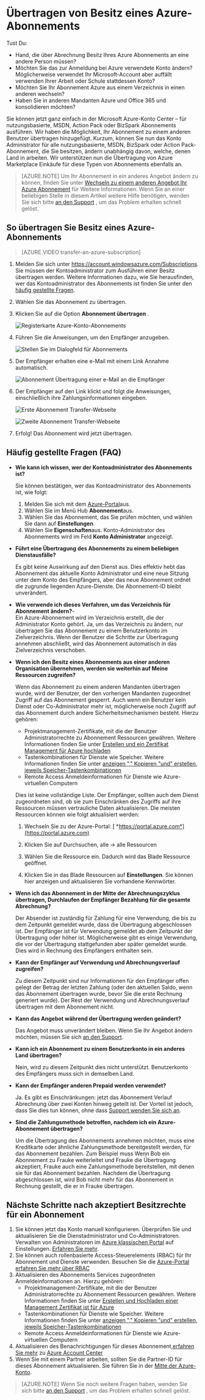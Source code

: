 <properties
   pageTitle="Übertragen der Besitzrechte für ein Abonnement Azure | Microsoft Azure"
   description="So übertragen Sie ein Azure-Abonnement zu einem anderen Benutzer und einige häufig gestellte Fragen (FAQ) zu den Prozess"
   services=""
   documentationCenter=""
   authors="genlin"
   manager="stevenpo"
   editor=""
   tags="billing,top-support-issue"/>

<tags
   ms.service="billing"
   ms.workload="na"
   ms.tgt_pltfrm="na"
   ms.devlang="na"
   ms.topic="article"
   ms.date="10/10/2016"
   ms.author="genli"/>

# <a name="transferring-ownership-of-an-azure-subscription"></a>Übertragen von Besitz eines Azure-Abonnements

Tust Du:

- Hand, die über Abrechnung Besitz Ihres Azure Abonnements an eine andere Person müssen?
- Möchten Sie das zur Anmeldung bei Azure verwendete Konto ändern? Möglicherweise verwendet Ihr Microsoft-Account aber auffällt verwenden Ihrer Arbeit oder Schule stattdessen Konto?
- Möchten Sie Ihr Abonnement Azure aus einem Verzeichnis in einen anderen wechseln?
- Haben Sie in anderen Mandanten Azure und Office 365 und konsolidieren möchten?

Sie können jetzt ganz einfach in der Microsoft Azure-Konto Center – für nutzungsbasierte, MSDN, Action Pack oder BizSpark Abonnements ausführen.  Wir haben die Möglichkeit, Ihr Abonnement zu einem anderen Benutzer übertragen hinzugefügt. Kurzum, können Sie nun das Konto Administrator für alle nutzungsbasierte, MSDN, BizSpark oder Action Pack-Abonnement, die Sie besitzen, ändern unabhängig davon, welche, denen Land in arbeiten. Wir unterstützen nun die Übertragung von Azure Marketplace Einkäufe für diese Typen von Abonnements ebenfalls an.

> [AZURE.NOTE] Um Ihr Abonnement in ein anderes Angebot ändern zu können, finden Sie unter [Wechseln zu einem anderen Angebot Ihr Azure Abonnement](billing-how-to-switch-azure-offer.md) für Weitere Informationen. Wenn Sie an einer beliebigen Stelle in diesem Artikel weitere Hilfe benötigen, wenden Sie sich bitte [an den Support](https://portal.azure.com/?#blade/Microsoft_Azure_Support/HelpAndSupportBlade) , um das Problem erhalten schnell gelöst.

## <a name="how-to-transfer-ownership-of-an-azure-subscription"></a>So übertragen Sie Besitz eines Azure-Abonnements

> [AZURE.VIDEO transfer-an-azure-subscription]

1.  Melden Sie sich unter <https://account.windowsazure.com/Subscriptions>. Sie müssen der Kontoadministrator zum Ausführen einer Besitz übertragen werden. Weitere Informationen dazu, wie Sie herausfinden, wer das Kontoadministrator des Abonnements ist finden Sie unter den [häufig gestellte Fragen](#faq).

2.  Wählen Sie das Abonnement zu übertragen.

3.  Klicken Sie auf die Option **Abonnement übertragen** .

    ![Registerkarte Azure-Konto-Abonnements](./media/billing-subscription-transfer/image1.png)

4.  Führen Sie die Anweisungen, um den Empfänger anzugeben.

    ![Stellen Sie im Dialogfeld für Abonnements](./media/billing-subscription-transfer/image2.PNG)

5.  Der Empfänger erhalten eine e-Mail mit einem Link Annahme automatisch.

    ![Abonnement Übertragung einer e-Mail an die Empfänger](./media/billing-subscription-transfer/image3.png)

6.  Der Empfänger auf den Link klickt und folgt die Anweisungen, einschließlich ihre Zahlungsinformationen eingeben.

    ![Erste Abonnement Transfer-Webseite](./media/billing-subscription-transfer/image4.png)

    ![Zweite Abonnement Transfer-Webseite](./media/billing-subscription-transfer/image5.png)

7. Erfolg! Das Abonnement wird jetzt übertragen.

<a id="faq"></a>
## <a name="frequently-asked-questions-faq"></a>Häufig gestellte Fragen (FAQ)

-   **Wie kann ich wissen, wer der Kontoadministrator des Abonnements ist?**

    Sie können bestätigen, wer das Kontoadministrator des Abonnements ist, wie folgt:

    1. Melden Sie sich mit dem [Azure-Portal](https://portal.azure.com)aus.
    2. Wählen Sie im Menü Hub **Abonnement**aus.
    3. Wählen Sie das Abonnement, das Sie prüfen möchten, und wählen Sie dann auf **Einstellungen**.
    4. Wählen Sie **Eigenschaften**aus. Konto-Administrator des Abonnements wird im Feld **Konto Administrator** angezeigt.  

-   **Führt eine Übertragung des Abonnements zu einem beliebigen Dienstausfälle?**

    Es gibt keine Auswirkung auf den Dienst aus. Dies effektiv hebt das Abonnement das aktuelle Konto Administrator und eine neue Sitzung unter dem Konto des Empfängers, aber das neue Abonnement ordnet die zugrunde liegenden Azure-Dienste. Die Abonnement-ID bleibt unverändert.

-   **Wie verwende ich dieses Verfahren, um das Verzeichnis für Abonnement ändern?**-   
    Ein Azure-Abonnement wird im Verzeichnis erstellt, die der Administrator Konto gehört. Ja, um das Verzeichnis zu ändern, nur übertragen Sie das Abonnement zu einem Benutzerkonto im Zielverzeichnis. Wenn der Benutzer die Schritte zur Übertragung annehmen abschließt, wird das Abonnement automatisch in das Zielverzeichnis verschoben.

-   **Wenn ich den Besitz eines Abonnements aus einer anderen Organisation übernehmen, werden sie weiterhin auf Meine Ressourcen zugreifen?**

    Wenn das Abonnement zu einem anderen Mandanten übertragen wurde, wird der Benutzer, der den vorherigen Mandanten zugeordnet Zugriff auf das Abonnement gesperrt. Auch wenn ein Benutzer kein Dienst oder Co-Administrator mehr ist, möglicherweise noch Zugriff auf das Abonnement durch andere Sicherheitsmechanismen besteht. Hierzu gehören:
    - Projektmanagement-Zertifikate, mit die der Benutzer Administratorrechte zu Abonnement Ressourcen gewähren. Weitere Informationen finden Sie unter [Erstellen und ein Zertifikat Management für Azure hochladen](https://msdn.microsoft.com/library/azure/gg551722.aspx)
    -   Tastenkombinationen für Dienste wie Speicher. Weitere Informationen finden Sie unter [anzeigen "," Kopieren "und" erstellen, jeweils Speicher-Tastenkombinationen](storage-create-storage-account.md#view-copy-and-regenerate-storage-access-keys)
    -   Remote Access Anmeldeinformationen für Dienste wie Azure-virtuellen Computern

    Dies ist keine vollständige Liste. Der Empfänger, sollten auch dem Dienst zugeordneten sind, ob sie zum Einschränken des Zugriffs auf ihre Ressourcen müssen vertrauliche Daten aktualisieren. Die meisten Ressourcen können wie folgt aktualisiert werden:

    1.   Wechseln Sie zu der Azure-Portal: [ *https://portal.azure.com*](https://portal.azure.com)

    2.    Klicken Sie auf Durchsuchen, alle -&gt; alle Ressourcen

    3.    Wählen Sie die Ressource ein. Dadurch wird das Blade Ressource geöffnet.

    4.    Klicken Sie in das Blade Ressourcen auf **Einstellungen**. Sie können hier anzeigen und aktualisieren Sie vorhandene Kennwörter.


-   **Wenn ich das Abonnement in der Mitte der Abrechnungszyklus übertragen, Durchlaufen der Empfänger Bezahlung für die gesamte Abrechnung?**

    Der Absender ist zuständig für Zahlung für eine Verwendung, die bis zu dem Zeitpunkt gemeldet wurde, dass die Übertragung abgeschlossen ist. Der Empfänger ist für Verwendung gemeldet ab dem Zeitpunkt der Übertragung oder höher ist. Möglicherweise gibt es einige Verwendung, die vor der Übertragung stattgefunden aber später gemeldet wurde. Dies wird in Rechnung des Empfängers enthalten sein.

-   **Kann der Empfänger auf Verwendung und Abrechnungsverlauf zugreifen?**

    Zu diesem Zeitpunkt sind nur Informationen für den Empfänger offen gelegt der Betrag der letzten Zahlung (oder den aktuellen Saldo, wenn das Abonnement übertragen wurde, bevor Sie die erste Rechnung generiert wurde). Der Rest der Verwendung und Abrechnungsverlauf übertragen mit dem Abonnement nicht.

-   **Kann das Angebot während der Übertragung werden geändert?**

    Das Angebot muss unverändert bleiben. Wenn Sie Ihr Angebot ändern möchten, müssen Sie sich [an den Support](http://go.microsoft.com/fwlink/?LinkID=619338).

-   **Kann ich ein Abonnement zu einem Benutzerkonto in ein anderes Land übertragen?**

    Nein, wird zu diesem Zeitpunkt dies nicht unterstützt. Benutzerkonto des Empfängers muss sich in demselben Land.

-   **Kann der Empfänger anderen Prepaid werden verwendet?**

    Ja. Es gibt es Einschränkungen: jetzt das Abonnement Verlauf Abrechnung über zwei Konten hinweg geteilt ist. Der Vorteil ist jedoch, dass Sie dies tun können, ohne dass [Support wenden Sie sich an](http://go.microsoft.com/fwlink/?LinkID=619338).

-   **Sind die Zahlungsmethode betroffen, nachdem ich ein Azure-Abonnement übertragen?**

    Um die Übertragung des Abonnements annehmen möchten, muss eine Kreditkarte oder ähnliche Zahlungsmethode bereitgestellt werden, für das Abonnement bezahlen. Zum Beispiel muss Wenn Bob ein Abonnement zu Frauke weiterleitet und Frauke die Übertragung akzeptiert, Frauke auch eine Zahlungsmethode bereitstellen, mit denen sie für das Abonnement bezahlen. Nachdem die Übertragung abgeschlossen ist, wird Bob nicht mehr für das Abonnement in Rechnung gestellt, die er in Frauke übertragen.

## <a name="next-steps-after-accepting-ownership-of-a-subscription"></a>Nächste Schritte nach akzeptiert Besitzrechte für ein Abonnement

1. Sie können jetzt das Konto manuell konfigurieren. Überprüfen Sie und aktualisieren Sie die Dienstadministrator und Co-Administratoren. Verwalten von Administratoren im [Azure klassischen Portal](https://manage.windowsazure.com) auf Einstellungen. [Erfahren Sie mehr](http://go.microsoft.com/fwlink/?LinkID=533293).
2. Sie können auch rollenbasierte Access-Steuerelements (RBAC) für Ihr Abonnement und Dienste verwenden. Besuchen Sie die [Azure-Portal](https://portal.azure.com) [erfahren Sie mehr über RBAC](http://go.microsoft.com/fwlink/?LinkID=544802)
3. Aktualisieren des Abonnements Services zugeordneten Anmeldeinformationen an. Hierzu gehören:
    - Projektmanagement-Zertifikate, mit die der Benutzer Administratorrechte zu Abonnement Ressourcen gewähren. Weitere Informationen finden Sie unter [Erstellen und Hochladen einer Management Zertifikat ist für Azure](https://msdn.microsoft.com/library/azure/gg551722.aspx)
    -   Tastenkombinationen für Dienste wie Speicher. Weitere Informationen finden Sie unter [anzeigen "," Kopieren "und" erstellen, jeweils Speicher-Tastenkombinationen](storage-create-storage-account.md#view-copy-and-regenerate-storage-access-keys)
    -   Remote Access Anmeldeinformationen für Dienste wie Azure-virtuellen Computern
4. Aktualisieren des Benachrichtigungen für dieses Abonnement,[erfahren Sie mehr](http://go.microsoft.com/fwlink/?LinkID=533292) zu [Azure Account Center](https://account.windowsazure.com/Subscriptions)  
5.  Wenn Sie mit einem Partner arbeiten, sollten Sie die Partner-ID für dieses Abonnement aktualisieren. Sie führen Sie in der [Mitte der Azure-Konto](https://account.windowsazure.com/Subscriptions).

> [AZURE.NOTE] Wenn Sie noch weitere Fragen haben, wenden Sie sich bitte [an den Support](https://portal.azure.com/?#blade/Microsoft_Azure_Support/HelpAndSupportBlade) , um das Problem erhalten schnell gelöst.
